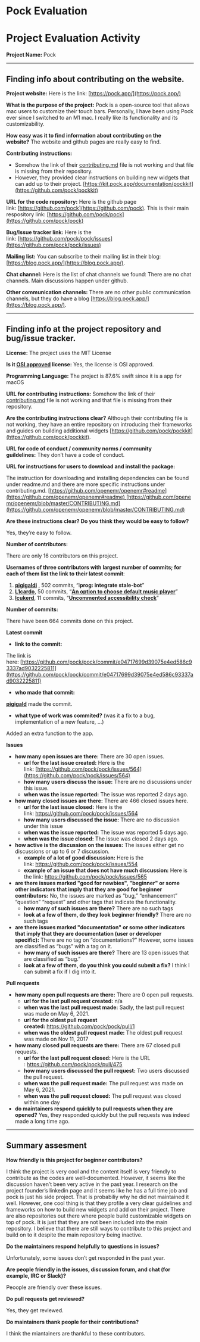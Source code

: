 # Pock Evaluation

# **Project Evaluation Activity**

**Project Name:** Pock

---

## **Finding info about contributing on the website.**

**Project website:** Here is the link: [https://pock.app/](https://pock.app/)

**What is the purpose of the project:** Pock is a open-source tool that allows mac users to customize their touch bars. Personally, I have been using Pock ever since I switched to an M1 mac. I really like its functionality and its customizability. 

**How easy was it to find information about contributing on the website?** The website and github pages are really easy to find. 

**Contributing instructions:**

- Somehow the link of their [contributing.md](http://contributing.md) file is not working and that file is missing from their repository.
- However, they provided clear instructions on building new widgets that can add up to their project. [https://kit.pock.app/documentation/pockkit](https://github.com/pock/pockkit)

**URL for the code repository:** Here is the github page link: [https://github.com/pock](https://github.com/pock). This is their main respository link: [https://github.com/pock/pock](https://github.com/pock/pock)

**Bug/Issue tracker link:** Here is the link: [https://github.com/pock/pock/issues](https://github.com/pock/pock/issues)

**Mailing list:** You can subscribe to their mailing list in their blog: [https://blog.pock.app/](https://blog.pock.app/). 

**Chat channel:** Here is the list of chat channels we found: There are no chat channels. Main discussions happen under github.

**Other communication channels:** There are no other public communication channels, but they do have a blog [https://blog.pock.app/](https://blog.pock.app/).

---

## **Finding info at the project repository and bug/issue tracker.**

**License:** The project uses the MIT License

**Is it [OSI approved](https://opensource.org/licenses/alphabetical) license:** Yes, the license is OSI approved.

**Programming Language:** The project is 87.6% swift since it is a app for macOS

**URL for contributing instructions:** Somehow the link of their [contributing.md](http://contributing.md) file is not working and that file is missing from their repository.

**Are the contributing instructions clear?** Although their contributing file is not working, they have an entire repository on introducing their frameworks and guides on building additional widgets [https://github.com/pock/pockkit](https://github.com/pock/pockkit).

**URL for code of conduct / community norms / community guildelines:** They don’t have a code of conduct.

**URL for instructions for users to download and install the package:**

The instruction for downloading and installing dependencies can be found under readme.md and there are more specific instructions under contributing.md. [https://github.com/openemr/openemr#readme](https://github.com/openemr/openemr#readme) [https://github.com/openemr/openemr/blob/master/CONTRIBUTING.md](https://github.com/openemr/openemr/blob/master/CONTRIBUTING.md)

**Are these instructions clear? Do you think they would be easy to follow?**

Yes, they’re easy to follow.

**Number of contributors:**

There are only 16 contributors on this project.

**Usernames of three contributors with largest number of commits; for each of them list the link to their latest commit**:

1. ****[pigigaldi](https://github.com/pigigaldi)**** , 502 commits, “i**prog: integrate stale-bot**”
2. ****[L1cardo](https://github.com/L1cardo)****, 50 commits, “**[An option to choose default music player](https://github.com/pock/pock/commit/e140de3616f14a7db2255c2e5ad473ae87635bef)**”
3. ****[lcukerd](https://github.com/lcukerd)****, 11 commits, “**[Uncommented accessibility check](https://github.com/pock/pock/commit/bc7db73640da250047d4371201406adec96a1d96)**”

**Number of commits:**

There have been 664 commits done on this project.

**Latest commit**

- **link to the commit:**

The link is here: [https://github.com/pock/pock/commit/e04717699d39075e4ed586c93337ad9032225811](https://github.com/pock/pock/commit/e04717699d39075e4ed586c93337ad9032225811)

- **who made that commit:**

****[pigigald](https://github.com/pigigaldi)**** made the commit.

- **what type of work was commited?** (was it a fix to a bug, implementation of a new feature, ...)

Added an extra function to the app.

**Issues**

- **how many open issues are there:** There are 30 open issues.
    - **url for the last issue created:** Here is the link: [https://github.com/pock/pock/issues/564](https://github.com/pock/pock/issues/564)
    - **how many users discuss the issue:** There are no discussions under this issue.
    - **when was the issue reported:** The issue was reported 2 days ago.
- **how many closed issues are there:** There are 466 closed issues here.
    - **url for the last issue closed:** Here is the link: https://github.com/pock/pock/issues/564
    - **how many users discussed the issue:** There are no discussion under this issue
    - **when was the issue reported:** The issue was reported 5 days ago.
    - **when was the issue closed:** The issue was closed 2 days ago.
- **how active is the discussion on the issues:** The issues either get no discussions or up to 6 or 7 discussion.
    - **example of a lot of good discussion:** Here is the link: https://github.com/pock/pock/issues/554
    - **example of an issue that does not have much discussion:** Here is the link: https://github.com/pock/pock/issues/565
- **are there issues marked "good for newbies", "beginner" or some other indicators that imply that they are good for beginner contributors:** No, the issues are marked as “bug,” “enhancement” “question” “request” and other tags that indicate the functionality.
    - **how many of such issues are there?** There are no such tags
    - **look at a few of them, do they look beginner friendly?** There are no such tags
- **are there issues marked "documentation" or some other indicators that imply that they are documentation (user or developer specific):** There are no tag on “documentations?” However, some issues are classified as “bugs” with a tag on it.
    - **how many of such issues are there?** There are 13 open issues that are classified as “bug.”
    - **look at a few of them, do you think you could submit a fix?** I think I can submit a fix if I dig into it.

**Pull requests**

- **how many open pull requests are there:** There are 0 open pull requests.
    - **url for the last pull request created:** n/a
    - **when was the last pull request made:** Sadly, the last pull request was made on May 6, 2021.
    - **url for the oldest pull request created:** https://github.com/pock/pock/pull/1
    - **when was the oldest pull request made:** The oldest pull request was made on Nov 11, 2017
- **how many closed pull requests are there:** There are 67 closed pull requests.
    - **url for the last pull request closed:** Here is the URL : https://github.com/pock/pock/pull/475
    - **how many users discussed the pull request:** Two users discussed the pull request.
    - **when was the pull request made:** The pull request was made on May 6, 2021.
    - **when was the pull request closed:** The pull request was closed within one day
- **do maintainers respond quickly to pull requests when they are opened?** Yes, they responded quickly but the pull requests was indeed made a long time ago.

---

## **Summary assesment**

**How friendly is this project for beginner contributors?**

I think the project is very cool and the content itself is very friendly to contribute as the codes are well-documented. However, it seems like the discussion haven’t been very active in the past year. I research on the project founder’s linkedin page and it seems like he has a full time job and pock is just his side project. That is probabiliy why he did not maintained it well. However, one cool thing is that they profile a very clear guidelines and frameworks on how to build new widgets and add on their project. There are also repositories out there where people build customizable widgets on top of pock. It is just that they are not been included into the main repository. I believe that there are still ways to contribute to this project and build on to it despite the main repository being inactive.

**Do the maintainers respond helpfully to questions in issues?**

Unfortunately, some issues don’t get responded in the past year.

**Are people friendly in the issues, discussion forum, and chat (for example, IRC or Slack)?**

Peoople are friendly over these issues.

**Do pull requests get reviewed?**

Yes, they get reviewed.

**Do maintainers thank people for their contributions?**

I think the miantainers are thankful to these contributors.
